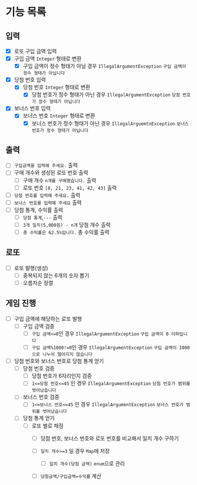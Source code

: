# 기능 목록
## 입력 
- [x] 로또 구입 금액 입력
 - [x] 구입 금액 `Integer` 형태로 변환 
   - [x] 구입 금액이 정수 형태가 아닐 경우 `IllegalArgumentException` `구입 금액이 정수 형태가 아닙니다`
- [x] 당첨 번호 입력
  - [x] 당첨 번호 `Integer` 형태로 변환
    - [x] 당첨 번호가 정수 형태가 아닌 경우 `IllegalArgumentException` `당첨 번호가 정수 형태가 아닙니다`
- [x] 보너스 번호 입력
  - [x] 보너스 번호 `Integer` 형태로 변환 
    - [x] 보너스 번호가 정수 형태가 아닌 경우 `IllegalArguemtnException` `보너스 번호가 정수 형태가 아닙니다`
## 출력 
- [ ] `구입금액을 입력해 주세요.` 출력 
- [ ] 구매 개수와 생성된 로또 번호 출력
  - [ ] 구매 개수 `n개를 구매했습니다.` 출력 
  - [ ] 로또 번호 `[8, 21, 23, 41, 42, 43]` 출력 
- [ ] `당첨 번호를 입력해 주세요.` 출력 
- [ ] `보너스 번호를 입력해 주세요` 출력 
- [ ] 당첨 통계, 수익률 출력 
  - [ ] `당첨 통계`,`---` 출력 
  - [ ] `3개 일치(5,000원) - n개` 당첨 개수 출력 
  - [ ] `총 수익률은 62.5%입니다.` 총 수익률 출력
## 로또 
- [ ] 로또 발행(생성)
  - [ ] 중복되지 않는 6개의 숫자 뽑기 
  - [ ] 오름차순 정렬 
## 게임 진행 
- [ ] 구입 금액에 해당하는 로또 발행 
  - [ ] 구입 금액 검증 
    - [ ] `구입 금액<=0`인 경우 `IllegalArgumentException` `구입 금액이 0 이하입니다` 
    - [ ] `구입 금액%1000!=0`인 경우 `IllegalArgumentException` `구입 금액이 1000으로 나누어 떨어지지 않습니다`
- [ ] 당첨 번호와 보너스 번호로 당첨 통계 얻기
  - [ ] 당첨 번호 검증 
    - [ ] 당첨 번호가 6자리인지 검증
    - [ ] `1<=당첨 번호<=45` 인 경우 `IllegalArgumentException` `당첨 번호가 범위를 벗어났습니다`
  - [ ] 보너스 번호 검증
    - [ ] `1<=보너스 번호<=45` 인 경우 `IllegalArgumentException` `보너스 번호가 범위를 벗어났습니다`
  - [ ] 당첨 통계 얻기 
    - [ ] 로또 별로 채점
      - [ ] 당첨 번호, 보너스 번호와 로또 번호를 비교해서 일치 개수 구하기
      - [ ] `일치 개수>=3` 일 경우 `Map`에 저장
        - [ ] `일치 개수(당첨 금액)` `enum`으로 관리
      - [ ] `당첨금액/구입금액=수익률` 계산 

      



